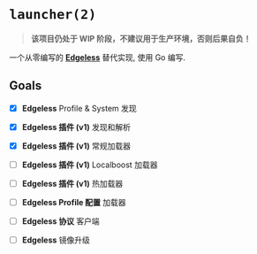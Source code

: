 # `launcher(2)`

> **该项目仍处于 WIP 阶段，不建议用于生产环境，否则后果自负！**

一个从零编写的 [**Edgeless**](https://github.com/EdgelessPE/Edgeless) 替代实现, 使用 Go 编写.


## Goals
- [x] **Edgeless** Profile & System 发现
- [x] **Edgeless 插件 (v1)** 发现和解析
- [x] **Edgeless 插件 (v1)** 常规加载器
- [ ] **Edgeless 插件 (v1)** Localboost 加载器
- [ ] **Edgeless 插件 (v1)** 热加载器
- [ ] **Edgeless Profile 配置** 加载器
- [ ] **Edgeless 协议** 客户端
- [ ] **Edgeless** 镜像升级

